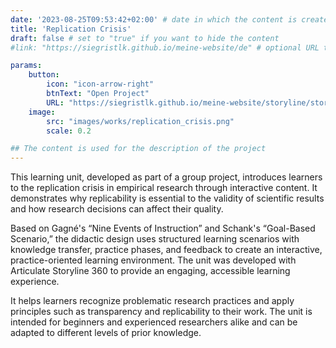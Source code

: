 ```yaml
---
date: '2023-08-25T09:53:42+02:00' # date in which the content is created - defaults to "today"
title: 'Replication Crisis'
draft: false # set to "true" if you want to hide the content 
#link: "https://siegristlk.github.io/meine-website/de" # optional URL to link the logo to

params:
    button:
        icon: "icon-arrow-right"
        btnText: "Open Project"
        URL: "https://siegristlk.github.io/meine-website/storyline/story.html"
    image:
        src: "images/works/replication_crisis.png"
        scale: 0.2

## The content is used for the description of the project
---
```

This learning unit, developed as part of a group project, introduces learners to the replication crisis in empirical research through interactive content. It demonstrates why replicability is essential to the validity of scientific results and how research decisions can affect their quality.

Based on Gagné's “Nine Events of Instruction” and Schank's “Goal-Based Scenario,” the didactic design uses structured learning scenarios with knowledge transfer, practice phases, and feedback to create an interactive, practice-oriented learning environment. The unit was developed with Articulate Storyline 360 to provide an engaging, accessible learning experience.

It helps learners recognize problematic research practices and apply principles such as transparency and replicability to their work. The unit is intended for beginners and experienced researchers alike and can be adapted to different levels of prior knowledge.